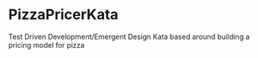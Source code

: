 # PizzaPricerKata
Test Driven Development/Emergent Design Kata based around building a pricing model for pizza
